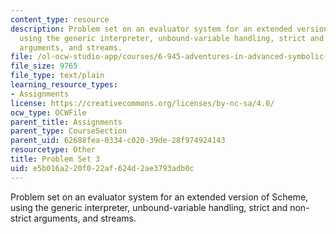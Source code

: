 ```yaml
---
content_type: resource
description: Problem set on an evaluator system for an extended version of Scheme,
  using the generic interpreter, unbound-variable handling, strict and non-strict
  arguments, and streams.
file: /ol-ocw-studio-app/courses/6-945-adventures-in-advanced-symbolic-programming-spring-2009/e5b016a220f022af624d2ae3793adb0c_assn03.txt
file_size: 9765
file_type: text/plain
learning_resource_types:
- Assignments
license: https://creativecommons.org/licenses/by-nc-sa/4.0/
ocw_type: OCWFile
parent_title: Assignments
parent_type: CourseSection
parent_uid: 62688fea-0334-c020-39de-28f974924143
resourcetype: Other
title: Problem Set 3
uid: e5b016a2-20f0-22af-624d-2ae3793adb0c
---
```

Problem set on an evaluator system for an extended version of Scheme, using the generic interpreter, unbound-variable handling, strict and non-strict arguments, and streams.